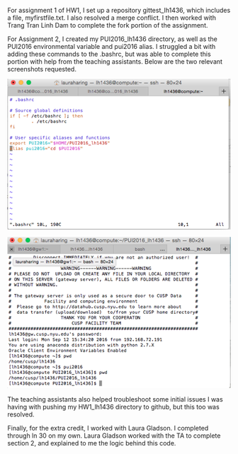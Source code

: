 For assignment 1 of HW1, I set up a repository gittest_lh1436, which includes a file, myfirstfile.txt. I also resolved a merge conflict. I then worked with Trang Tran Linh Dam to complete the fork portion of the assignment.

For Assignment 2, I created my PUI2016_lh1436 directory, as well as the PUI2016 environmental variable and pui2016 alias. I struggled a bit with adding these commands to the .bashrc, but was able to complete this portion with help from the teaching assistants. Below are the two relevant screenshots requested.

![alt text](https://github.com/lh1436/PUI2016_lh1436/blob/master/HW1_lh1436/bashrc%20screenshot.png "bashrc screenshot")

![alt text](https://github.com/lh1436/PUI2016_lh1436/blob/master/HW1_lh1436/alias%2C%20env%20var%20commands.png "alias & env var screenshot")

The teaching assistants also helped troubleshoot some initial issues I was having with pushing my HW1_lh1436 directory to github, but this too was resolved.

Finally, for the extra credit, I worked with Laura Gladson. I completed through ln 30 on my own. Laura Gladson worked with the TA to complete section 2, and explained to me the logic behind this code.
